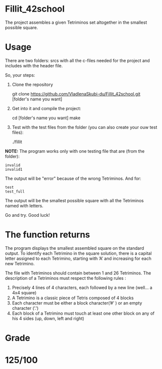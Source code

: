 # Fillit_42school
The project assembles a given Tetriminos set altogether in the smallest possible square.

# Usage
There are two folders: srcs with all the c-files needed for the project and includes with the header file.

So, your steps:
1) Clone the repository

	git clone https://github.com/VladlenaSkubi-du/Fillit_42school.git [folder's name you want] 

2) Get into it and compile the project:

	cd [folder's name you want]
	make

3) Test with the test files from the folder (you can also create your ouw test files):

	./fillit 

**NOTE:** The program works only with one testing file that are (from the folder):

	invalid
	invalid1 

The output will be "error" because of the wrong Tetriminos. And for:

	test
	test_full

The output will be the smallest possible square with all the Tetriminos named with letters.

Go and try. Good luck!

# The function returns
The program displays the smallest assembled square on the standard output. To identify each Tetrimino in the square solution, there is a capital letter assigned to each Tetrimino, starting with ’A’ and increasing for each new Tetrimino. 

The file with Tetriminos should contain between 1 and 26 Tetriminos. The description of a Tetriminos must respect the following rules :

1) Precisely 4 lines of 4 characters, each followed by a new line (well... a 4x4 square)
2) A Tetrimino is a classic piece of Tetris composed of 4 blocks
3) Each character must be either a block character(’#’ ) or an empty character (’.’)
4) Each block of a Tetrimino must touch at least one other block on any of his 4 sides (up, down, left and right)


# Grade
# 125/100
